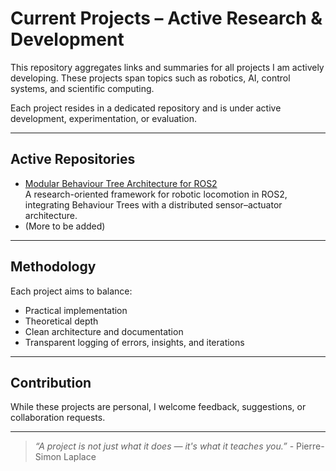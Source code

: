 # Current Projects – Active Research & Development

This repository aggregates links and summaries for all projects I am actively developing. These projects span topics such as robotics, AI, control systems, and scientific computing.

Each project resides in a dedicated repository and is under active development, experimentation, or evaluation.

---

## Active Repositories

- [Modular Behaviour Tree Architecture for ROS2](https://github.com/marvin-hermann-research/ros2-architecture-lab)  
  A research-oriented framework for robotic locomotion in ROS2, integrating Behaviour Trees with a distributed sensor–actuator architecture.
- (More to be added)

---

##  Methodology

Each project aims to balance:

- Practical implementation  
- Theoretical depth  
- Clean architecture and documentation  
- Transparent logging of errors, insights, and iterations

---

## Contribution

While these projects are personal, I welcome feedback, suggestions, or collaboration requests.

---

> _“A project is not just what it does — it's what it teaches you.”_ - Pierre-Simon Laplace

